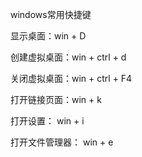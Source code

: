 windows常用快捷键

显示桌面：win + D

创建虚拟桌面：win + ctrl + d

关闭虚拟桌面：win + ctrl + F4

打开链接页面：win + k

打开设置： win + i

打开文件管理器： win + e

